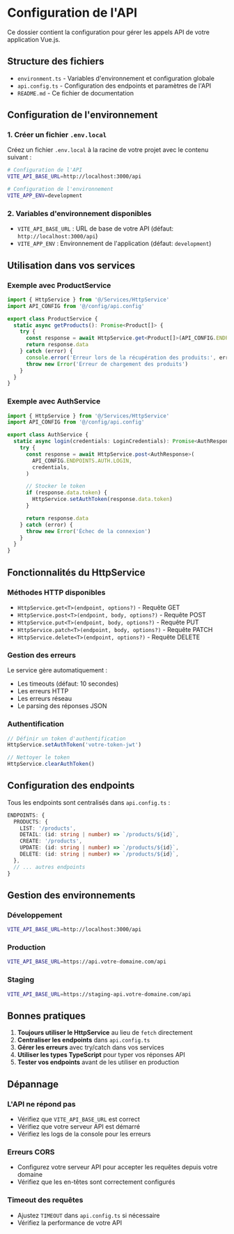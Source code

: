 # Configuration de l'API

Ce dossier contient la configuration pour gérer les appels API de votre application Vue.js.

## Structure des fichiers

- `environment.ts` - Variables d'environnement et configuration globale
- `api.config.ts` - Configuration des endpoints et paramètres de l'API
- `README.md` - Ce fichier de documentation

## Configuration de l'environnement

### 1. Créer un fichier `.env.local`

Créez un fichier `.env.local` à la racine de votre projet avec le contenu suivant :

```bash
# Configuration de l'API
VITE_API_BASE_URL=http://localhost:3000/api

# Configuration de l'environnement
VITE_APP_ENV=development
```

### 2. Variables d'environnement disponibles

- `VITE_API_BASE_URL` : URL de base de votre API (défaut: `http://localhost:3000/api`)
- `VITE_APP_ENV` : Environnement de l'application (défaut: `development`)

## Utilisation dans vos services

### Exemple avec ProductService

```typescript
import { HttpService } from '@/Services/HttpService'
import API_CONFIG from '@/config/api.config'

export class ProductService {
  static async getProducts(): Promise<Product[]> {
    try {
      const response = await HttpService.get<Product[]>(API_CONFIG.ENDPOINTS.PRODUCTS.LIST)
      return response.data
    } catch (error) {
      console.error('Erreur lors de la récupération des produits:', error)
      throw new Error('Erreur de chargement des produits')
    }
  }
}
```

### Exemple avec AuthService

```typescript
import { HttpService } from '@/Services/HttpService'
import API_CONFIG from '@/config/api.config'

export class AuthService {
  static async login(credentials: LoginCredentials): Promise<AuthResponse> {
    try {
      const response = await HttpService.post<AuthResponse>(
        API_CONFIG.ENDPOINTS.AUTH.LOGIN,
        credentials,
      )

      // Stocker le token
      if (response.data.token) {
        HttpService.setAuthToken(response.data.token)
      }

      return response.data
    } catch (error) {
      throw new Error('Échec de la connexion')
    }
  }
}
```

## Fonctionnalités du HttpService

### Méthodes HTTP disponibles

- `HttpService.get<T>(endpoint, options?)` - Requête GET
- `HttpService.post<T>(endpoint, body, options?)` - Requête POST
- `HttpService.put<T>(endpoint, body, options?)` - Requête PUT
- `HttpService.patch<T>(endpoint, body, options?)` - Requête PATCH
- `HttpService.delete<T>(endpoint, options?)` - Requête DELETE

### Gestion des erreurs

Le service gère automatiquement :

- Les timeouts (défaut: 10 secondes)
- Les erreurs HTTP
- Les erreurs réseau
- Le parsing des réponses JSON

### Authentification

```typescript
// Définir un token d'authentification
HttpService.setAuthToken('votre-token-jwt')

// Nettoyer le token
HttpService.clearAuthToken()
```

## Configuration des endpoints

Tous les endpoints sont centralisés dans `api.config.ts` :

```typescript
ENDPOINTS: {
  PRODUCTS: {
    LIST: '/products',
    DETAIL: (id: string | number) => `/products/${id}`,
    CREATE: '/products',
    UPDATE: (id: string | number) => `/products/${id}`,
    DELETE: (id: string | number) => `/products/${id}`,
  },
  // ... autres endpoints
}
```

## Gestion des environnements

### Développement

```bash
VITE_API_BASE_URL=http://localhost:3000/api
```

### Production

```bash
VITE_API_BASE_URL=https://api.votre-domaine.com/api
```

### Staging

```bash
VITE_API_BASE_URL=https://staging-api.votre-domaine.com/api
```

## Bonnes pratiques

1. **Toujours utiliser le HttpService** au lieu de `fetch` directement
2. **Centraliser les endpoints** dans `api.config.ts`
3. **Gérer les erreurs** avec try/catch dans vos services
4. **Utiliser les types TypeScript** pour typer vos réponses API
5. **Tester vos endpoints** avant de les utiliser en production

## Dépannage

### L'API ne répond pas

- Vérifiez que `VITE_API_BASE_URL` est correct
- Vérifiez que votre serveur API est démarré
- Vérifiez les logs de la console pour les erreurs

### Erreurs CORS

- Configurez votre serveur API pour accepter les requêtes depuis votre domaine
- Vérifiez que les en-têtes sont correctement configurés

### Timeout des requêtes

- Ajustez `TIMEOUT` dans `api.config.ts` si nécessaire
- Vérifiez la performance de votre API
